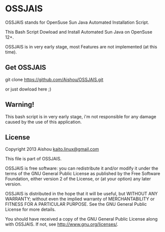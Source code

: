 OSSJAIS
===============

OSSJAIS stands for OpenSuse Sun Java Automated Installation Script.

This Bash Script Dowload and Install Automated Sun Java on OpenSuse 12+.

OSSJAIS is in very early stage, most Features are not implemented (at this time).

Get OSSJAIS
------------------------
git clone https://github.com/Aishou/OSSJAIS.git

or just dowload here ;)

Warning!
------------------------
This bash script is in very early stage, i'm not responsible for any damage caused by the use of this application.

License
------------------------
  Copyright 2013 Aishou <kaito.linux@gmail.com>
 
  This file is part of OSSJAIS.
 
  OSSJAIS is free software: you can redistribute it and/or modify
  it under the terms of the GNU General Public License as published by
  the Free Software Foundation, either version 2 of the License, or
  (at your option) any later version.
 
  OSSJAIS is distributed in the hope that it will be useful,
  but WITHOUT ANY WARRANTY; without even the implied warranty of
  MERCHANTABILITY or FITNESS FOR A PARTICULAR PURPOSE. See the
  GNU General Public License for more details.
 
  You should have received a copy of the GNU General Public License
  along with OSSJAIS. If not, see <http://www.gnu.org/licenses/>.
 